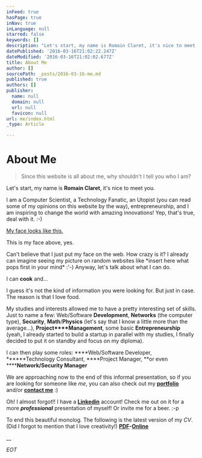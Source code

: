 ```yaml
---
inFeed: true
hasPage: true
inNav: true
inLanguage: null
starred: false
keywords: []
description: "Let's start, my name is Romain Claret, it's nice to meet you.\_"
datePublished: '2016-03-16T21:02:22.247Z'
dateModified: '2016-03-16T21:02:02.677Z'
title: About Me
author: []
sourcePath: _posts/2016-03-16-me.md
published: true
authors: []
publisher:
  name: null
  domain: null
  url: null
  favicon: null
url: me/index.html
_type: Article

---
```

# About Me

> Since this website is all about me, why shouldn't I tell you who I am? 
> 

Let's start, my name is **Romain Claret**, it's nice to meet you. 

I am a Computer Scientist, a Technology Fanatic, an Utopist (you can read some of my opinions on this website by the way), entrepreneurship, and I am inspiring to change the world with amazing innovations! Yep, that's true, deal with it. :-)

[My face looks like this.][0]

This is my face above, yes.

Can't believe that I just put my face on the web. How crazy is it? I already can imagine seeing my picture on random websites like \*insert here what pops first in your mind\* :'-) Anyway, let's talk about what I can do.

I can **cook** and...

I guess it's not the kind of information you were looking for. But just in case. The reason is that I love food. 

My studies and interests allowed me to have a pretty interesting set of skills. Just to name a few: Web/Software **Development**, **Networks** (the computer type), **Security**, **Math**/**Physics** (let's say that I know a little more than the average...), **Project****Management**, some basic **Entrepreneurship** (yeah, I already started to build a startup in parallel with my studies, I finally decided to put it on standby and focus on my diploma).

I can then play some roles: ****Web/Software Developer, ******Technology Consultant, ****Project Manager, **or even ******Network/Security Manager**

We are approaching now to the end of this informal presentation, so if you are looking for someone like _me_, you can also check out my [**portfolio**][1] and/or **[contact me][2]** :)

Oh! I almost forgot!! I have a [**Linkedin**][3] account! Check me out on it for a more **_professional_** presentation of myself! Or invite me for a beer. :-p

To end this beautiful monolog. The following is the latest version of my _CV_. (Did I forgot to mention that I love creativity!) **[PDF][4]-[Online][5]**

__

_EOT_

[0]: http://romainclaret.com/my-face/
[1]: http://romainclaret.com/portfolio
[2]: mailto:contact@rocla.ch
[3]: https://www.linkedin.com/in/romainclaret
[4]: https://www.dropbox.com/s/yu9w4utewisdpzz/romain-claret-cv-2016.pdf
[5]: http://romainclaret.com/cv